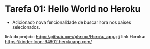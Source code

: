 # Tarefa 01: Hello World no Heroku
- Adicionado nova funcionalidade de buscar hora nos países selecionados.

link do projeto: https://github.com/phroox/Heroku_app.git
link Heroku: https://kinder-loon-94602.herokuapp.com/

